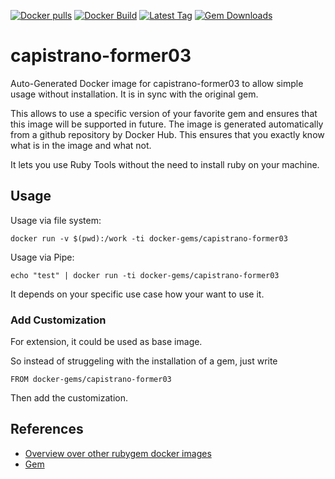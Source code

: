 [![Docker pulls](https://img.shields.io/docker/pulls/rubygem/capistrano-former03.svg)](https://hub.docker.com/r/rubygem/capistrano-former03/)
[![Docker Build](https://img.shields.io/docker/automated/rubygem/capistrano-former03.svg)](https://hub.docker.com/r/rubygem/capistrano-former03/)
[![Latest Tag](https://img.shields.io/github/tag/docker-rubygem/capistrano-former03.svg)](https://hub.docker.com/r/rubygem/capistrano-former03/)
[![Gem Downloads](https://img.shields.io/gem/dt/capistrano-former03.svg)](https://rubygems.org/gems/capistrano-former03/)
# capistrano-former03

Auto-Generated Docker image for capistrano-former03 to allow simple usage without installation.
It is in sync with the original gem.

This allows to use a specific version of your favorite gem and ensures that this image will be supported in future.
The image is generated automatically from a github repository by Docker Hub.
This ensures that you exactly know what is in the image and what not.

It lets you use Ruby Tools without the need to install ruby on your machine.

## Usage

Usage via file system:

`docker run -v $(pwd):/work -ti docker-gems/capistrano-former03`

Usage via Pipe:

`echo "test" | docker run -ti docker-gems/capistrano-former03`

It depends on your specific use case how your want to use it.

### Add Customization

For extension, it could be used as base image.

So instead of struggeling with the installation of a gem, just write

`FROM docker-gems/capistrano-former03`

Then add the customization.

## References

 - [Overview over other rubygem docker images](https://github.com/thinkbot/docker-rubygem)
 - [Gem](https://rubygems.org/gems/capistrano-former03/)
